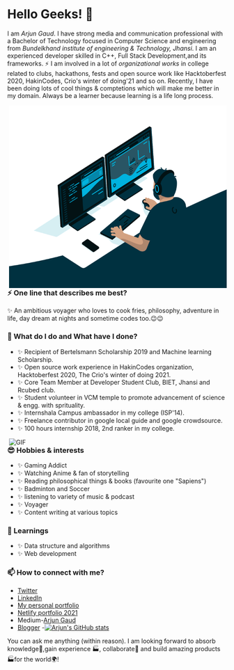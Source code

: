 # Hello Geeks! 👋
I am _Arjun Gaud_. I have strong media and communication professional with a Bachelor of Technology focused in Computer Science and engineering from _Bundelkhand institute of engineering & Technology, Jhansi_. I am an experienced developer skilled in C++, Full Stack Development,and its frameworks. ⚡ I am involved in a lot of *organizational works* in college related to clubs, hackathons, fests and open source work like Hacktoberfest 2020, HakinCodes, Crio's winter of doing'21 and so on.
Recently, I have been doing lots of cool things & comptetions which will make me better in my domain. Always be a learner because learning is a life long process.

<img align="right" alt="GIF" src="https://github.com/itsarjun12/itsarjun12/blob/main/code.gif?raw=true" width="500" height="420" />

### ⚡ One line that describes me best? 
✨ An ambitious voyager who loves to cook fries, philosophy, adventure in life, day dream at nights and sometime codes too.😉😉

### 🌱 What do I do and What have I done? 
- ✨ Recipient of Bertelsmann Scholarship 2019 and Machine learning Scholarship.
- ✨ Open source work experience in HakinCodes organization, Hacktoberfest 2020, The Crio's winter of doing 2021.
- ✨ Core Team Member at Developer Student Club, BIET, Jhansi and Rcubed club.
- ✨ Student volunteer in VCM temple to promote advancement of science & engg. with sprituality.
- ✨ Internshala Campus ambassador in my college (ISP'14).
- ✨ Freelance contributor in google local guide and google crowdsource.
- ✨ 100 hours internship 2018, 2nd ranker in my college.

<img hight="400" width="500" alt="GIF" align="right" src="https://github.com/itsarjun12/itsarjun12/blob/main/1936.gif">

### 😎 Hobbies & interests
- ✨ Gaming Addict
- ✨ Watching Anime & fan of storytelling
- ✨ Reading philosophical things & books (favourite one "Sapiens")
- ✨ Badminton and Soccer
- ✨ listening to variety of music & podcast
- ✨ Voyager
- ✨ Content writing at various topics
 
### 💬 Learnings
- ✨ Data structure and algorithms
- ✨ Web development

### 📫 How to connect with me?
- [Twitter](https://twitter.com/arjun_gaud12) 
- [LinkedIn](https://www.linkedin.com/in/arjun-gaud-771bb4167/) 
- [My personal portfolio](https://itsarjun12.github.io/Portfolio/) 
- [Netlify portfolio 2021](https://the-awesome-arjun-site.netlify.app/)
- Medium-[Arjun Gaud](https://arjun22.medium.com/)
- [Blogger](https://mylazyblog12.blogspot.com/)
-[![Arjun's GitHub stats](https://github-readme-stats.vercel.app/api?username=itsarjun12&hide=stars,issues&show_icons=true&theme=radical)](https://github.com/itsarjun12/github-readme-stats)


You can ask me anything (within reason). I am looking forward to absorb knowledge🧠,gain experience 🏭, collaborate🤝 and build amazing products 🏭for the world🌍!
<!--
**itsarjun12/itsarjun12** is a ✨ _special_ ✨ repository because its `README.md` (this file) appears on your GitHub profile

